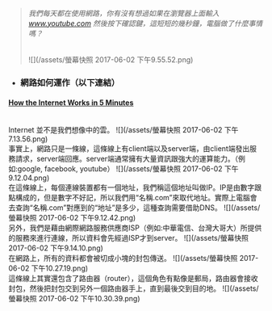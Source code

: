 

> ###### 我們每天都在使用網路，你有沒有想過如果在瀏覽器上面輸入 www.youtube.com 然後按下確認鍵，這短短的幾秒鐘，電腦做了什麼事情嗎？
>
> ![](/assets/螢幕快照 2017-06-02 下午9.55.52.png)

* ### 網路如何運作（以下連結）

#### [How the Internet Works in 5 Minutes](https://www.youtube.com/watch?v=7_LPdttKXPc)

<br />
Internet 並不是我們想像中的雲。  
![](/assets/螢幕快照 2017-06-02 下午7.13.56.png)  
<br />
事實上，網路只是一條線，這條線上有client端以及server端，由client端發出服務請求，server端回應。server端通常擁有大量資訊跟強大的運算能力。（例如:google, facebook, youtube）  
![](/assets/螢幕快照 2017-06-02 下午9.12.04.png)  
<br />
在這條線上，每個連線裝置都有一個地址，我們稱這個地址叫做IP。IP是由數字跟點構成的，但是數字不好記，所以我們用“名稱.com”來取代地址。實際上電腦會去查詢“名稱.com”對應到的“地址”是多少，這種查詢需要借助DNS。  
![](/assets/螢幕快照 2017-06-02 下午9.12.42.png)
<br />
另外，我們是藉由網際網路服務供應商ISP（例如:中華電信、台灣大哥大）所提供的服務來進行連線，所以資料會先經過ISP才到server。  
![](/assets/螢幕快照 2017-06-02 下午9.14.10.png)
<br />
在網路上，所有的資料都會被切成小塊的封包傳送。
![](/assets/螢幕快照 2017-06-02 下午10.27.19.png)

<br />
這條線上其實還包含了路由器（router），這個角色有點像是郵局，路由器會接收封包，然後把封包交到另外一個路由器手上，直到最後交到目的地。
![](/assets/螢幕快照 2017-06-02 下午10.30.39.png)
<br />








